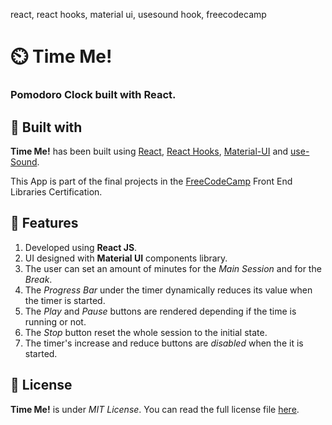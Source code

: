react, react hooks, material ui, usesound hook, freecodecamp

# ⏲️ Time Me!
### Pomodoro Clock built with React.

## 🔨 Built with
__Time Me!__ has been built using [React](), [React Hooks](), [Material-UI](https://material-ui.com/) and [use-Sound](https://joshwcomeau.com/react/announcing-use-sound-react-hook/).

This App is part of the final projects in the [FreeCodeCamp](https://www.freecodecamp.org/learn/front-end-libraries/front-end-libraries-projects/build-a-pomodoro-clock) Front End Libraries Certification.

## 🌟 Features
1. Developed using __React JS__.
1. UI designed with __Material UI__ components library.
1. The user can set an amount of minutes for the _Main Session_ and for the _Break_.
1. The _Progress Bar_ under the timer dynamically reduces its value when the timer is started. 
1. The _Play_ and _Pause_ buttons are rendered depending if the time is running or not.  
1. The _Stop_ button reset the whole session to the initial state. 
1. The timer's increase and reduce buttons are _disabled_ when the it is started. 

## 📝 License
__Time Me!__ is under _MIT License_. You can read the full license file [here](LICENSE).